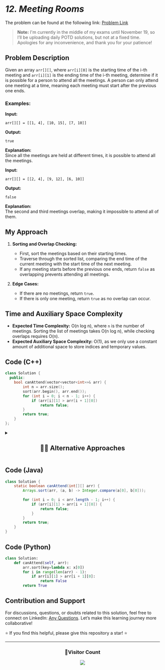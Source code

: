 # *12. Meeting Rooms*

The problem can be found at the following link: [Problem Link](https://www.geeksforgeeks.org/problems/attend-all-meetings/1)

> **Note:** I'm currently in the middle of my exams until November 19, so I’ll be uploading daily POTD solutions, but not at a fixed time. Apologies for any inconvenience, and thank you for your patience!

## Problem Description

Given an array `arr[][]`, where `arr[i][0]` is the starting time of the i-th meeting and `arr[i][1]` is the ending time of the i-th meeting, determine if it is possible for a person to attend all the meetings. A person can only attend one meeting at a time, meaning each meeting must start after the previous one ends.

### Examples:

**Input:**
```
arr[][] = [[1, 4], [10, 15], [7, 10]]
```

**Output:**  
```
true
```

**Explanation:**  
Since all the meetings are held at different times, it is possible to attend all the meetings.

**Input:**
```
arr[][] = [[2, 4], [9, 12], [6, 10]]
```

**Output:**  
```
false
```

**Explanation:**  
The second and third meetings overlap, making it impossible to attend all of them.

## My Approach

1. **Sorting and Overlap Checking:**  
   - First, sort the meetings based on their starting times.
   - Traverse through the sorted list, comparing the end time of the current meeting with the start time of the next meeting.
   - If any meeting starts before the previous one ends, return `false` as overlapping prevents attending all meetings.

2. **Edge Cases:**
   - If there are no meetings, return `true`.
   - If there is only one meeting, return `true` as no overlap can occur.

## Time and Auxiliary Space Complexity

- **Expected Time Complexity:** O(n log n), where `n` is the number of meetings. Sorting the list of meetings takes O(n log n), while checking overlaps requires O(n).
- **Expected Auxiliary Space Complexity:** O(1), as we only use a constant amount of additional space to store indices and temporary values.

## Code (C++)

```cpp
class Solution {
  public:
    bool canAttend(vector<vector<int>>& arr) {
        int n = arr.size();
        sort(arr.begin(), arr.end());
        for (int i = 0; i < n - 1; i++) {
            if (arr[i][1] > arr[i + 1][0])
                return false;
        }
        return true;
    }
};
```

<details>
  <summary><h2 align='center'>👨‍💻 Alternative Approaches</h2></summary>

### Alternative Approach (Using Lambda Comparator)

```cpp
class Solution {
public:
    bool canAttend(std::vector<std::vector<int>>& intervals) {
        std::sort(intervals.begin(), intervals.end(), [](const auto& a, const auto& b) {
            return a[0] < b[0];
        });
        for (int i = 1; i < intervals.size(); ++i) {
            if (intervals[i - 1][1] > intervals[i][0]) {
                return false;
            }
        }
        return true;
    }
};
```

</details>

## Code (Java)

```java
class Solution {
    static boolean canAttend(int[][] arr) {
        Arrays.sort(arr, (a, b) -> Integer.compare(a[0], b[0])); 
        
        for (int i = 0; i < arr.length - 1; i++) {
            if (arr[i][1] > arr[i + 1][0]) { 
                return false;
            }
        }
        return true; 
    }
}
```

## Code (Python)

```python
class Solution:
    def canAttend(self, arr):
        arr.sort(key=lambda x: x[0])  
        for i in range(len(arr) - 1):
            if arr[i][1] > arr[i + 1][0]:  
                return False
        return True  
```

## Contribution and Support

For discussions, questions, or doubts related to this solution, feel free to connect on LinkedIn: [Any Questions](https://www.linkedin.com/in/het-patel-8b110525a/). Let’s make this learning journey more collaborative!

⭐ If you find this helpful, please give this repository a star! ⭐

---

<div align="center">
  <h3><b>📍Visitor Count</b></h3>
</div>

<p align="center">
  <img src="https://profile-counter.glitch.me/Hunterdii/count.svg" />
</p>

